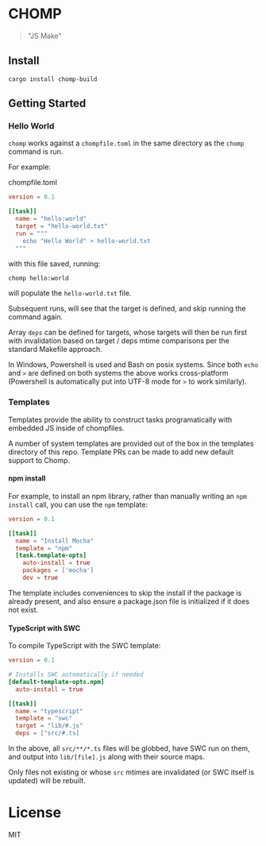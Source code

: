 # CHOMP

> "JS Make"

## Install

```
cargo install chomp-build
```

## Getting Started

### Hello World

`chomp` works against a `chompfile.toml` in the same directory as the `chomp` command is run.

For example:

chompfile.toml
```toml
version = 0.1

[[task]]
  name = "hello:world"
  target = "hello-world.txt"
  run = """
    echo "Hello World" > hello-world.txt
  """
```

with this file saved, running:

```sh
chomp hello:world
```

will populate the `hello-world.txt` file.

Subsequent runs, will see that the target is defined, and skip running the command again.

Array `deps` can be defined for targets, whose targets will then be run first with invalidation based on target / deps mtime comparisons per the standard Makefile approach.

In Windows, Powershell is used and Bash on posix systems. Since both `echo` and `>` are defined on both systems the above works cross-platform (Powershell is automatically put into UTF-8 mode for `>` to work similarly).

### Templates

Templates provide the ability to construct tasks programatically with embedded JS inside of chompfiles.

A number of system templates are provided out of the box in the templates directory of this repo. Template PRs can be made to add new default support to Chomp.

#### npm install

For example, to install an npm library, rather than manually writing an `npm install` call, you can use the `npm` template:

```chompfile.toml
version = 0.1

[[task]]
  name = "Install Mocha"
  template = "npm"
  [task.template-opts]
    auto-install = true
    packages = ['mocha']
    dev = true
```

The template includes conveniences to skip the install if the package is already present, and also ensure a package.json file is initialized if it does not exist.

#### TypeScript with SWC

To compile TypeScript with the SWC template:

```toml
version = 0.1

# Installs SWC automatically if needed
[default-template-opts.npm]
  auto-install = true

[[task]]
  name = "typescript"
  template = "swc"
  target = "lib/#.js"
  deps = ["src/#.ts]
```

In the above, all `src/**/*.ts` files will be globbed, have SWC run on them, and output into `lib/[file].js` along with their source maps.

Only files not existing or whose `src` mtimes are invalidated (or SWC itself is updated) will be rebuilt.

# License

MIT
